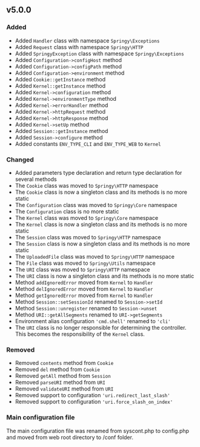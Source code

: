 ## v5.0.0

### Added
-   Added `Handler` class with namespace `Springy\Exceptions`
-   Added `Request` class with namespace `Springy\HTTP`
-   Added `SpringyException` class with namespace `Springy\Exceptions`
-   Added `Configuration->configHost` method
-   Added `Configuration->configPath` method
-   Added `Configuration->environment` method
-   Added `Cookie::getInstance` method
-   Added `Kernel::getInstance` method
-   Added `Kernel->configuration` method
-   Added `Kernel->environmentType` method
-   Added `Kernel->errorHandler` method
-   Added `Kernel->httpRequest` method
-   Added `Kernel->httpResponse` method
-   Added `Kernel->setUp` method
-   Added `Session::getInstance` method
-   Added `Session->configure` method
-   Added constants `ENV_TYPE_CLI` and `ENV_TYPE_WEB` to `Kernel`

### Changed
-   Added parameters type declaration and return type declaration for several methods
-   The `Cookie` class was moved to `Springy\HTTP` namespace
-   The `Cookie` class is now a singleton class and its methods is no more static
-   The `Configuration` class was moved to `Springy\Core` namespace
-   The `Configuration` class is no more static
-   The `Kernel` class was moved to `Springy\Core` namespace
-   The `Kernel` class is now a singleton class and its methods is no more static
-   The `Session` class was moved to `Springy\HTTP` namespace
-   The `Session` class is now a singleton class and its methods is no more static
-   The `UploadedFile` class was moved to `Springy\HTTP` namespace
-   The `File` class was moved to `Springy\Utils` namespace
-   The `URI` class was moved to `Springy\HTTP` namespace
-   The `URI` class is now a singleton class and its methods is no more static
-   Method `addIgnoredError` moved from `Kernel` to `Handler`
-   Method `delIgnoredError` moved from `Kernel` to `Handler`
-   Method `getIgnoredError` moved from `Kernel` to `Handler`
-   Method `Session::setSessionId` renamed to `Session->setId`
-   Method `Session::unregister` renamed to `Session->unset`
-   Method `URI::getAllSegments` renamed to `URI->getSegments`
-   Environment alias configuration `'cmd.shell'` renamed to `'cli'`
-   The `URI` class is no longer responsible for determining the controller. This becomes the responsibility of the `Kernel` class.

### Removed
-   Removed `contents` method from `Cookie`
-   Removed `del` method from `Cookie`
-   Removed `getAll` method from `Session`
-   Removed `parseURI` method from `URI`
-   Removed `validateURI` method from `URI`
-   Removed support to configuration `'uri.redirect_last_slash'`
-   Removed support to configuration `'uri.force_slash_on_index'`

### Main configuration file

The main configuration file was renamed from syscont.php to config.php and moved from web root directory to /conf folder.